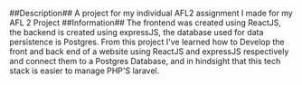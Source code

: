##Description##
A project for my individual AFL2 assignment I made for my AFL 2 Project
##Information##
The frontend was created using ReactJS, the backend is created using expressJS, the database used for data persistence is Postgres.
From this project I've learned how to Develop the front and back end of a website using ReactJS and expressJS respectively and connect them to a Postgres Database, and in hindsight that this tech stack is easier to manage PHP'S laravel.
